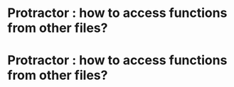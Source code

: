 
# Protractor : how to access functions from other files?
<h1>Protractor : how to access functions from other files?</h1>
